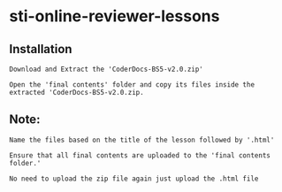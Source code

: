 # sti-online-reviewer-lessons

## Installation

```
Download and Extract the 'CoderDocs-BS5-v2.0.zip'

Open the 'final contents' folder and copy its files inside the extracted 'CoderDocs-BS5-v2.0.zip. 
```
## Note:
```
Name the files based on the title of the lesson followed by '.html'

Ensure that all final contents are uploaded to the 'final contents folder.'

No need to upload the zip file again just upload the .html file
```
